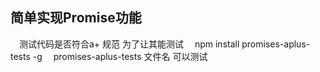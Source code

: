 ## 简单实现Promise功能
  　测试代码是否符合a+ 规范 为了让其能测试
  　npm install promises-aplus-tests -g
  　promises-aplus-tests 文件名 可以测试
